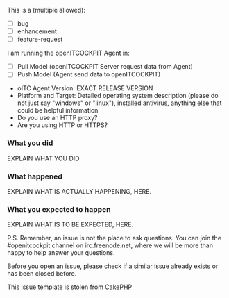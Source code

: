 This is a (multiple allowed):

* [ ] bug
* [ ] enhancement
* [ ] feature-request

I am running the openITCOCKPIT Agent in:
* [ ] Pull Model (openITCOCKPIT Server request data from Agent)
* [ ] Push Model (Agent send data to openITCOCKPIT)

* oITC Agent Version: EXACT RELEASE VERSION
* Platform and Target: Detailed operating system description (please do not just say "windows" or "linux"), installed antivirus, anything else that could be helpful information
* Do you use an HTTP proxy?
* Are you using HTTP or HTTPS?

### What you did
EXPLAIN WHAT YOU DID

### What happened
EXPLAIN WHAT IS ACTUALLY HAPPENING, HERE.

### What you expected to happen
EXPLAIN WHAT IS TO BE EXPECTED, HERE.

P.S. Remember, an issue is not the place to ask questions. You can join the #openitcockpit channel on irc.freenode.net, where we will be more
than happy to help answer your questions.

Before you open an issue, please check if a similar issue already exists or has been closed before.

This issue template is stolen from [CakePHP](https://github.com/cakephp/cakephp/edit/master/.github/ISSUE_TEMPLATE.md)

